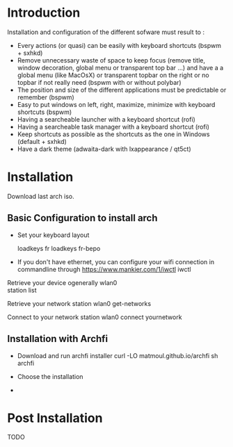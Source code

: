 # Introduction

Installation and configuration of the different sofware must result to :

* Every actions (or quasi) can be easily with keyboard shortcuts (bspwm + sxhkd)
* Remove unnecessary waste of space to keep focus (remove title, window decoration, global menu or transparent top bar ...) and have a a global menu (like MacOsX) or transparent topbar on the right or no topbar if not really need (bspwm with or without polybar)
* The position and size of the different applications must be predictable or remember (bspwm)
* Easy to put windows on left, right, maximize, minimize with keyboard shortcuts (bspwm)
* Having a searcheable launcher with a keyboard shortcut (rofi)
* Having a searcheable task manager with a keyboard shortcut (rofi)
* Keep shortcuts as possible as the shortcuts as the one in Windows (default + sxhkd)
* Have a dark theme (adwaita-dark with lxappearance / qt5ct)


# Installation
Download last arch iso.

## Basic Configuration to install arch
* Set your keyboard layout

    loadkeys fr
    loadkeys fr-bepo
    
* If you don't have ethernet, you can configure your wifi connection in commandline through https://www.mankier.com/1/iwctl
    iwctl
    
Retrieve your device ogenerally wlan0    
    station list

Retrieve your network
    station wlan0 get-networks

Connect to your network
    station wlan0 connect yournetwork
    
    
## Installation with Archfi

* Download and run archfi installer
    curl -LO matmoul.github.io/archfi
    sh archfi
    
* Choose the installation
* 

# Post Installation
TODO
